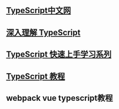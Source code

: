 ## [TypeScript中文网](https://www.tslang.cn/docs/home.html)

## [深入理解 TypeScript](https://jkchao.github.io/typescript-book-chinese/)


## [TypeScript 快速上手学习系列](https://blog.csdn.net/hh18700418030/category_11716049.html)

## [TypeScript 教程](https://www.w3cschool.cn/typescript/)

## webpack vue typescript教程